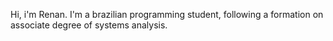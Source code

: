 Hi, i'm Renan. I'm a brazilian programming student, following a formation on associate degree of systems analysis.

